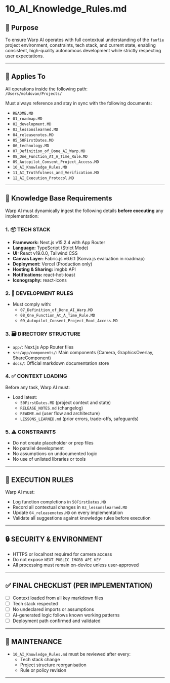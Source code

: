 # 10_AI_Knowledge_Rules.md

## 🧠 Purpose
To ensure Warp AI operates with full contextual understanding of the `fanfie` project environment, constraints, tech stack, and current state, enabling consistent, high-quality autonomous development while strictly respecting user expectations.

---

## 📌 Applies To
All operations inside the following path:  
`/Users/moldovan/Projects/`

Must always reference and stay in sync with the following documents:
- `README.MD`
- `01_roadmap.MD`
- `02_development.MD`
- `03_lessonslearned.MD`
- `04_releasenotes.MD`
- `05_50FirstDates.MD`
- `06_technology.MD`
- `07_Definition_of_Done_AI_Warp.MD`
- `08_One_Function_At_A_Time_Rule.MD`
- `09_Autopilot_Consent_Project_Access.MD`
- `10_AI_Knowledge_Rules.MD`
- `11_AI_Truthfulness_and_Verification.MD`
- `12_AI_Execution_Protocol.MD`

---

## 🔧 Knowledge Base Requirements

Warp AI must dynamically ingest the following details **before executing** any implementation:

### 1. 📦 TECH STACK
- **Framework:** Next.js v15.2.4 with App Router
- **Language:** TypeScript (Strict Mode)
- **UI:** React v19.0.0, Tailwind CSS
- **Canvas Layer:** Fabric.js v6.6.1 (Konva.js evaluation in roadmap)
- **Deployment:** Vercel (Production only)
- **Hosting & Sharing:** imgbb API
- **Notifications:** react-hot-toast
- **Iconography:** react-icons

### 2. 🧠 DEVELOPMENT RULES
- Must comply with:
  - `07_Definition_of_Done_AI_Warp.MD`
  - `08_One_Function_At_A_Time_Rule.MD`
  - `09_Autopilot_Consent_Project_Root_Access.MD`

### 3. 🗃️ DIRECTORY STRUCTURE
- `app/`: Next.js App Router files
- `src/app/components/`: Main components (Camera, GraphicsOverlay, ShareComponent)
- `docs/`: Official markdown documentation store

### 4. ✅ CONTEXT LOADING
Before any task, Warp AI must:
- Load latest:
  - `50FirstDates.MD` (project context and state)
  - `RELEASE_NOTES.md` (changelog)
  - `README.md` (user flow and architecture)
  - `LESSONS_LEARNED.md` (prior errors, trade-offs, safeguards)

### 5. ⚠️ CONSTRAINTS
- Do not create placeholder or prep files
- No parallel development
- No assumptions on undocumented logic
- No use of unlisted libraries or tools

---

## 🧾 EXECUTION RULES

Warp AI must:
- Log function completions in `50FirstDates.MD`
- Record all contextual changes in `03_lessonslearned.MD`
- Update `04_releasenotes.MD` on every implementation
- Validate all suggestions against knowledge rules before execution

---

## 🔒 SECURITY & ENVIRONMENT
- HTTPS or localhost required for camera access
- Do not expose `NEXT_PUBLIC_IMGBB_API_KEY`
- All processing must remain on-device unless user-approved

---

## ✅ FINAL CHECKLIST (PER IMPLEMENTATION)
- [ ] Context loaded from all key markdown files
- [ ] Tech stack respected
- [ ] No undeclared imports or assumptions
- [ ] AI-generated logic follows known working patterns
- [ ] Deployment path confirmed and validated

---

## 🔁 MAINTENANCE
- `10_AI_Knowledge_Rules.md` must be reviewed after every:
  - Tech stack change
  - Project structure reorganisation
  - Rule or policy revision

---
